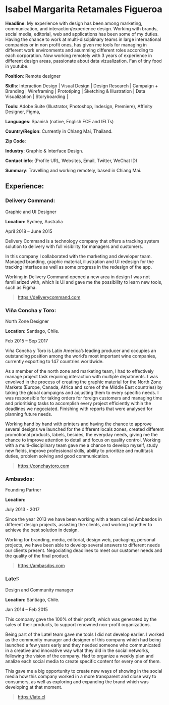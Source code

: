# Isabel Margarita Retamales Figueroa

**Headline**: My experience with design has been among marketing, communication, and interaction/experience design. Working with brands, social media, editorial, web and applications has been some of my duties. Having the chance to work at multi-disciplinary teams in large international companies or in non profit ones, has given me tools for managing in different work environments and asumming different roles according to each corporation. Now working remotely with 3 years of experience in different design areas, passionate about data vizualization. Fan of tiny food in youtube.


**Position**: Remote designer

**Skills**: Interaction Design | Visual Design | Design Research | Campaign + Branding | Wireframing | Prototiping | Sketching & Illustration | Data Visualization | Storyboarding | 

**Tools**: Adobe Suite (Illustrator, Photoshop, Indesign, Premiere), Affinity Designer, Figma, 

**Languages**: Spanish (native, English FCE and IELTs)

**Country/Region**: Currently in Chiang Mai, Thailand. 

**Zip Code**:

**Industry**: Graphic & Interface Design.

**Contact info**:
(Profile URL, Websites, Email, Twitter, WeChat ID)

**Summary**: Travelling and working remotely, based in Chiang Mai.

## Experience:

### Delivery Command:

Graphic and UI Designer

**Location:** Sydney, Australia

April 2018 – June 2015  

Delivery Command is a technology company that offers a tracking system solution to delivery with full visibility for managers and customers.

In this company I collaborated with the marketing and developer team. Managed branding, graphic material, illustration and UI redesign for the tracking interface as well as some progress in the redesign of the app.

Working in Delivery Command opened a new area in design I was not familiarized with, which is UI and gave me the possibility to learn new tools, such as Figma.


> https://deliverycommand.com

### Viña Concha y Toro:

North Zone Designer

**Location:** Santiago, Chile.

Feb 2015 – Sep 2017 

Viña Concha y Toro is Latin America’s leading producer and occupies an outstanding position among the world’s most important wine companies, currently exporting to 147 countries worldwide. 

As a member of the north zone and marketing team, I had to effectively manage project task requiring interaction with multiple depatments. I was envolved in the process of creating the graphic material for the North Zone Markets (Europe, Canada, Africa and some of the Middle East countries) by taking the global campaigns and adjusting them to every specific needs. I was responsible for taking orders for foreign customers and managing time and prioritising tasks to accomplish every project efficiently within the deadlines we negociated. Finishing with reports that were analysed for planning future needs.

Working hand by hand with printers and having the chance to approve several designs we launched for the different locals zones, created different promotional products, labels, besides, the everyday needs, giving me the chance to improve attention to detail and focus on quality control. Working with a multi-disciplinary team gave me a chance to develop myself, study new fields, improve professional skills, ability to prioritize and multitask duties, problem solving and good communication.

> https://conchaytoro.com


### Ambasdos:
Founding Partner

**Location:**

July 2013 - 2017

Since the year 2013 we have been working with a team called Ambasdos in different design projects, assisting the clients, and working together to achieve the best solution in design. 

Working for branding, media, editorial, design web, packaging, personal projects, we have been able to develop several answers to different needs our clients present. Negociating deadlines to meet our customer needs and the quality of the final product.

> https://ambasdos.com




### Late!:

Design and Community manager

**Location:** Santiago, Chile.

Jan 2014 – Feb 2015  

This company gave the 100% of their profit, which was generated by the sales of their products, to support renowned non-profit organizations.

Being part of the Late! team gave me tools I did not develop earlier. I worked as the community manager and designer of this company which had being launched a few years early and they needed someone who communicated in a creative and innovative way what they did in the social networks, following the vision of the company. Had to organize a weekly plan and analize each social media to create specific content for every one of them.

This gave me a big opportunity to create new ways of showing in the social media how this company worked in a more transparent and close way to consumers, as well as exploring and expanding the brand which was developing at that moment.

> https://late.cl


